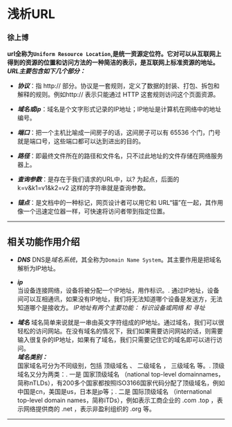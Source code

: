 # 浅析URL

### 徐上博

**url全称为`Uniform Resource Location`,是统一资源定位符。它对可以从互联网上得到的资源的位置和访问方法的一种简洁的表示，是互联网上标准资源的地址。**
***URL主要包含如下几个部分：***

* ***协议***：指 http:// 部分。协议是一套规则，定义了数据的封装、打包、拆包和解释的规则。例如http:// 表示只能通过 HTTP 这套规则访问这个页面资源。
  
* ***域名或ip***：域名是个文字形式记录的IP地址；IP地址是计算机在网络中的地址编号。
  
* ***端口***：把一个主机比喻成一间房子的话，这间房子可以有 65536 个门，门号就是端口号，这些端口都可以达到进出的目的。
  
* ***路径***：即最终文件所在的路径和文件名，只不过此地址的文件存储在网络服务器上。
  
* ***查询参数***：是存在于我们请求的URL中，以? 为起点，后面的 k=v&k1=v1&k2=v2 这样的字符串就是查询参数。
  
* ***锚点***：是文档中的一种标记，网页设计者可以用它和 URL“锚”在一起，其作用像一个迅速定位器一样，可快速将访问者带到指定位置。

***

## 相关功能作用介绍

* ***DNS***
DNS是*域名系统*，其全称为`Domain Name System`。其主要作用是把域名解析为IP地址。

* ***ip***  
当设备连接网络，设备将被分配一个IP地址，用作标识。. 通过IP地址，设备间可以互相通讯，如果没有IP地址，我们将无法知道哪个设备是发送方，无法知道哪个是接收方。
*IP地址有两个主要功能： 标识设备或网络 和 寻址*

* ***域名***
域名简单来说就是一串由英文字符组成的IP地址。通过域名，我们可以很轻松的访问网站。在没有域名的情况下，我们如果需要访问网站的话，则需要输入很复杂的IP地址，如果有了域名，我们只需要记住它的域名即可以进行访问。    
***域名类别：***    
国家域名可分为不同级别，包括 顶级域名 、 二级域名 ， 三级域名 等。. 顶级域名又分为两类：. 一是 国家顶级域名 （national top-level domainnames，简称nTLDs），有200多个国家都按照ISO3166国家代码分配了顶级域名，例如中国是cn，美国是us，日本是jp等；. 二是 国际顶级域名 （international top-level domain names，简称iTDs），例如表示工商企业的 .com .top ，表示网络提供商的 .net ，表示非盈利组织的 .org 等。

***

